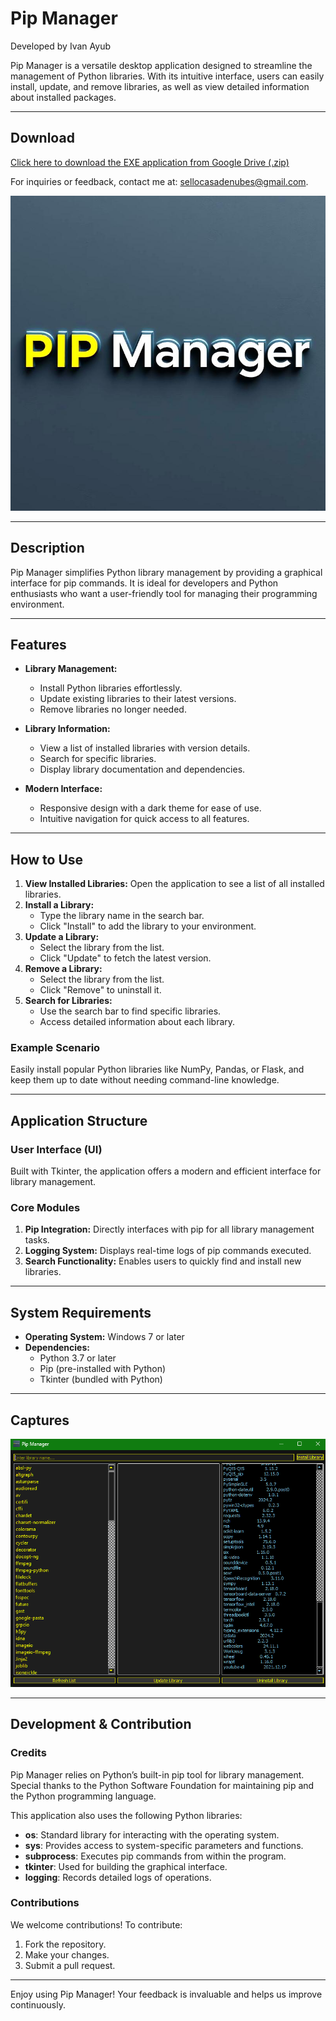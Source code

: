 # Pip Manager
Developed by Ivan Ayub

Pip Manager is a versatile desktop application designed to streamline the management of Python libraries. With its intuitive interface, users can easily install, update, and remove libraries, as well as view detailed information about installed packages.

---

## Download
[Click here to download the EXE application from Google Drive (.zip)](https://drive.google.com/file/d/13nTmZBnMjJdPw9GkJiYieC9zOTsjovup/view?usp=sharing)

For inquiries or feedback, contact me at: [sellocasadenubes@gmail.com](sellocasadenubes@gmail.com).

![Pip Manager Icon](IconPIPManager.png)

---

## Description
Pip Manager simplifies Python library management by providing a graphical interface for pip commands. It is ideal for developers and Python enthusiasts who want a user-friendly tool for managing their programming environment.

---

## Features
- **Library Management:**
  - Install Python libraries effortlessly.
  - Update existing libraries to their latest versions.
  - Remove libraries no longer needed.

- **Library Information:**
  - View a list of installed libraries with version details.
  - Search for specific libraries.
  - Display library documentation and dependencies.

- **Modern Interface:**
  - Responsive design with a dark theme for ease of use.
  - Intuitive navigation for quick access to all features.

---

## How to Use
1. **View Installed Libraries:** Open the application to see a list of all installed libraries.
2. **Install a Library:**
   - Type the library name in the search bar.
   - Click "Install" to add the library to your environment.
3. **Update a Library:**
   - Select the library from the list.
   - Click "Update" to fetch the latest version.
4. **Remove a Library:**
   - Select the library from the list.
   - Click "Remove" to uninstall it.
5. **Search for Libraries:**
   - Use the search bar to find specific libraries.
   - Access detailed information about each library.

### Example Scenario
Easily install popular Python libraries like NumPy, Pandas, or Flask, and keep them up to date without needing command-line knowledge.

---

## Application Structure
### User Interface (UI)
Built with Tkinter, the application offers a modern and efficient interface for library management.

### Core Modules
1. **Pip Integration:** Directly interfaces with pip for all library management tasks.
2. **Logging System:** Displays real-time logs of pip commands executed.
3. **Search Functionality:** Enables users to quickly find and install new libraries.

---

## System Requirements
- **Operating System:** Windows 7 or later
- **Dependencies:**
  - Python 3.7 or later
  - Pip (pre-installed with Python)
  - Tkinter (bundled with Python)

---

## Captures
![Application Screenshot](SSIconPIPManager.png)

---

## Development & Contribution
### Credits
Pip Manager relies on Python’s built-in pip tool for library management. Special thanks to the Python Software Foundation for maintaining pip and the Python programming language.

This application also uses the following Python libraries:

- **os**: Standard library for interacting with the operating system.
- **sys**: Provides access to system-specific parameters and functions.
- **subprocess**: Executes pip commands from within the program.
- **tkinter**: Used for building the graphical interface.
- **logging**: Records detailed logs of operations.

### Contributions
We welcome contributions! To contribute:
1. Fork the repository.
2. Make your changes.
3. Submit a pull request.

---

Enjoy using Pip Manager! Your feedback is invaluable and helps us improve continuously.

